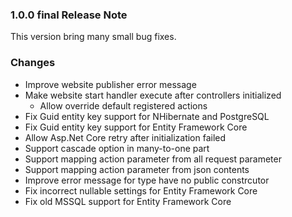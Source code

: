 ﻿### 1.0.0 final Release Note

This version bring many small bug fixes.

### Changes

- Improve website publisher error message
- Make website start handler execute after controllers initialized
	- Allow override default registered actions
- Fix Guid entity key support for NHibernate and PostgreSQL
- Fix Guid entity key support for Entity Framework Core
- Allow Asp.Net Core retry after initialization failed
- Support cascade option in many-to-one part
- Support mapping action parameter from all request parameter
- Support mapping action parameter from json contents
- Improve error message for type have no public constrcutor
- Fix incorrect nullable settings for Entity Framework Core
- Fix old MSSQL support for Entity Framework Core
